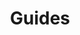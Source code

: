 ---
layout: redirect.njk
tags: level2
key: guides_de
title: Guides
redirect: /de/guidelines/guides/sap/
parent: guidelines_de
order: 1
---